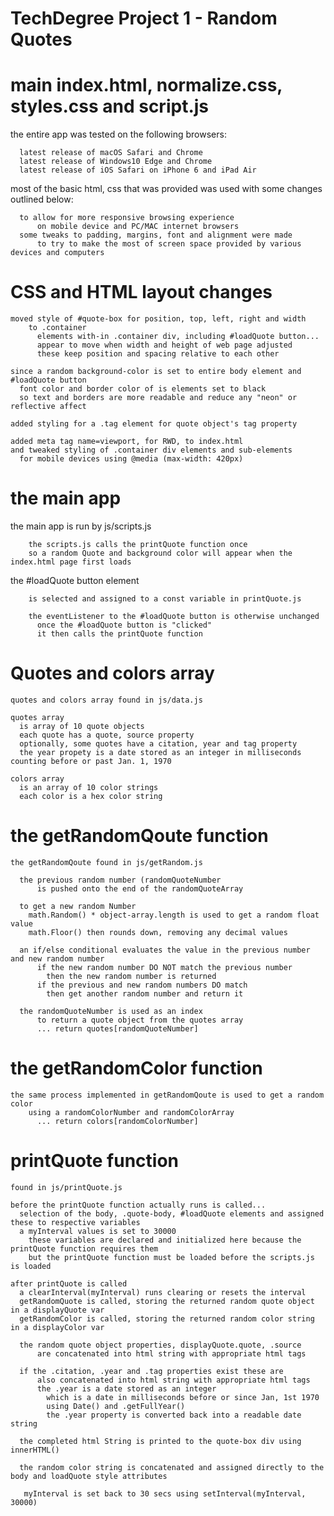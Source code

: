 # TechDegree Project 1  - Random Quotes

# main index.html, normalize.css, styles.css and script.js

  the entire app was tested on the following browsers:

      latest release of macOS Safari and Chrome
      latest release of Windows10 Edge and Chrome
      latest release of iOS Safari on iPhone 6 and iPad Air

  most of the basic html, css that was provided was used with some changes outlined below:

      to allow for more responsive browsing experience
          on mobile device and PC/MAC internet browsers
      some tweaks to padding, margins, font and alignment were made
          to try to make the most of screen space provided by various devices and computers

# CSS and HTML layout changes

    moved style of #quote-box for position, top, left, right and width
        to .container
          elements with-in .container div, including #loadQuote button...
          appear to move when width and height of web page adjusted
          these keep position and spacing relative to each other

    since a random background-color is set to entire body element and #loadQuote button
      font color and border color of is elements set to black
      so text and borders are more readable and reduce any "neon" or reflective affect

    added styling for a .tag element for quote object's tag property

    added meta tag name=viewport, for RWD, to index.html
    and tweaked styling of .container div elements and sub-elements
      for mobile devices using @media (max-width: 420px)


# the main app

  the main app is run by js/scripts.js

        the scripts.js calls the printQuote function once
        so a random Quote and background color will appear when the index.html page first loads

  the #loadQuote button element

        is selected and assigned to a const variable in printQuote.js

        the eventListener to the #loadQuote button is otherwise unchanged
          once the #loadQuote button is "clicked"
          it then calls the printQuote function

# Quotes and colors array

    quotes and colors array found in js/data.js

    quotes array
      is array of 10 quote objects
      each quote has a quote, source property
      optionally, some quotes have a citation, year and tag property
      the year propety is a date stored as an integer in milliseconds counting before or past Jan. 1, 1970

    colors array
      is an array of 10 color strings
      each color is a hex color string

# the getRandomQoute function

    the getRandomQoute found in js/getRandom.js

      the previous random number (randomQuoteNumber
          is pushed onto the end of the randomQuoteArray

      to get a new random Number
        math.Random() * object-array.length is used to get a random float value
        math.Floor() then rounds down, removing any decimal values

      an if/else conditional evaluates the value in the previous number and new random number
          if the new random number DO NOT match the previous number
            then the new random number is returned
          if the previous and new random numbers DO match
            then get another random number and return it

      the randomQuoteNumber is used as an index
          to return a quote object from the quotes array
          ... return quotes[randomQuoteNumber]

# the getRandomColor function

    the same process implemented in getRandomQoute is used to get a random color
        using a randomColorNumber and randomColorArray
          ... return colors[randomColorNumber]


# printQuote function

    found in js/printQuote.js

    before the printQuote function actually runs is called...
      selection of the body, .quote-body, #loadQuote elements and assigned these to respective variables
      a myInterval values is set to 30000
        these variables are declared and initialized here because the printQuote function requires them
        but the printQuote function must be loaded before the scripts.js is loaded

    after printQuote is called
      a clearInterval(myInterval) runs clearing or resets the interval
      getRandomQuote is called, storing the returned random quote object in a displayQuote var
      getRandomColor is called, storing the returned random color string in a displayColor var

      the random quote object properties, displayQuote.quote, .source
          are concatenated into html string with appropriate html tags

      if the .citation, .year and .tag properties exist these are
          also concatenated into html string with appropriate html tags
          the .year is a date stored as an integer
            which is a date in milliseconds before or since Jan, 1st 1970
            using Date() and .getFullYear()
            the .year property is converted back into a readable date string

      the completed html String is printed to the quote-box div using innerHTML()

      the random color string is concatenated and assigned directly to the body and loadQuote style attributes

       myInterval is set back to 30 secs using setInterval(myInterval, 30000)

